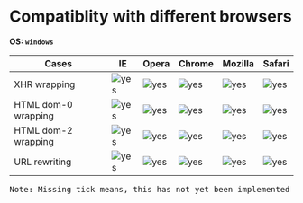 Compatiblity with different browsers
===================================
**OS: `windows`**<br>


 Cases               | IE   | Opera | Chrome | Mozilla | Safari 
 ------------------  | ---- | ----- | ------ | ------- | ------ 
 XHR wrapping        | ![yes](http://cistoner.org/blog/minhaz/wp-content/uploads/2014/06/tick.png)     | ![yes](http://cistoner.org/blog/minhaz/wp-content/uploads/2014/06/tick.png)      |     ![yes](http://cistoner.org/blog/minhaz/wp-content/uploads/2014/06/tick.png)   |    ![yes](http://cistoner.org/blog/minhaz/wp-content/uploads/2014/06/tick.png)     | ![yes](http://cistoner.org/blog/minhaz/wp-content/uploads/2014/06/tick.png)
 HTML dom-0 wrapping |   ![yes](http://cistoner.org/blog/minhaz/wp-content/uploads/2014/06/tick.png)   |    ![yes](http://cistoner.org/blog/minhaz/wp-content/uploads/2014/06/tick.png)   |    ![yes](http://cistoner.org/blog/minhaz/wp-content/uploads/2014/06/tick.png)    |     ![yes](http://cistoner.org/blog/minhaz/wp-content/uploads/2014/06/tick.png)    | ![yes](http://cistoner.org/blog/minhaz/wp-content/uploads/2014/06/tick.png)
 HTML dom-2 wrapping |   ![yes](http://cistoner.org/blog/minhaz/wp-content/uploads/2014/06/tick.png)    |    ![yes](http://cistoner.org/blog/minhaz/wp-content/uploads/2014/06/tick.png)   |   ![yes](http://cistoner.org/blog/minhaz/wp-content/uploads/2014/06/tick.png)     |      ![yes](http://cistoner.org/blog/minhaz/wp-content/uploads/2014/06/tick.png)   | ![yes](http://cistoner.org/blog/minhaz/wp-content/uploads/2014/06/tick.png) 
 URL rewriting       |   ![yes](http://cistoner.org/blog/minhaz/wp-content/uploads/2014/06/tick.png)   |   ![yes](http://cistoner.org/blog/minhaz/wp-content/uploads/2014/06/tick.png)    |     ![yes](http://cistoner.org/blog/minhaz/wp-content/uploads/2014/06/tick.png)   |    ![yes](http://cistoner.org/blog/minhaz/wp-content/uploads/2014/06/tick.png)     |![yes](http://cistoner.org/blog/minhaz/wp-content/uploads/2014/06/tick.png)

<pre>Note: Missing tick means, this has not yet been implemented or tested</pre>


